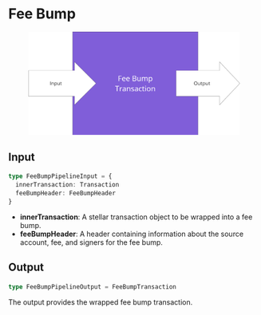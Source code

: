 # Fee Bump

<figure><img src="../../../.gitbook/assets/image (2).png" alt="" width="563"><figcaption></figcaption></figure>

## Input

```typescript
type FeeBumpPipelineInput = {
  innerTransaction: Transaction
  feeBumpHeader: FeeBumpHeader
}
```

* **innerTransaction**: A stellar transaction object to be wrapped into a fee bump.
* **feeBumpHeader**: A header containing information about the source account, fee, and signers for the fee bump.

## Output

```typescript
type FeeBumpPipelineOutput = FeeBumpTransaction
```

The output provides the wrapped fee bump transaction.
